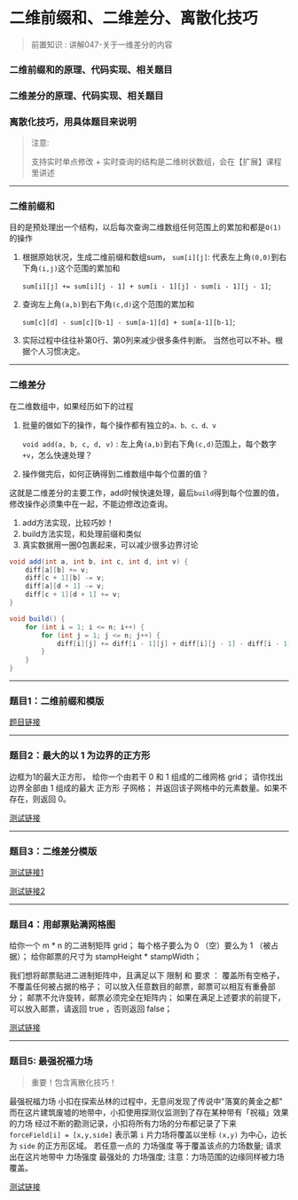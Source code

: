 # 二维前缀和、二维差分、离散化技巧

> 前置知识 : 讲解047-关于一维差分的内容

### 二维前缀和的原理、代码实现、相关题目

### 二维差分的原理、代码实现、相关题目

### 离散化技巧，用具体题目来说明

> 注意:
>
> 支持实时单点修改 + 实时查询的结构是二维树状数组，会在【扩展】课程里讲述

---

### 二维前缀和

目的是预处理出一个结构，以后每次查询二维数组任何范围上的累加和都是`O(1)`的操作

1. 根据原始状况，生成二维前缀和数组sum，
   `sum[i][j]`: 代表左上角`(0,0)`到右下角`(i,j)`这个范围的累加和

   `sum[i][j] += sum[i][j - 1] + sum[i - 1][j] - sum[i - 1][j - 1]`;
2. 查询左上角`(a,b)`到右下角`(c,d)`这个范围的累加和

   `sum[c][d] - sum[c][b-1] - sum[a-1][d] + sum[a-1][b-1]`;
3. 实际过程中往往补第0行、第0列来减少很多条件判断。
   当然也可以不补。根据个人习惯决定。

---

### 二维差分

在二维数组中，如果经历如下的过程

1. 批量的做如下的操作，每个操作都有独立的`a、b、c、d、v`

   `void add(a, b, c, d, v)` : 左上角`(a,b)`到右下角`(c,d)`范围上，每个数字`+v`，怎么快速处理？
2. 操作做完后，如何正确得到二维数组中每个位置的值？

这就是二维差分的主要工作，add时候快速处理，最后`build`得到每个位置的值，修改操作必须集中在一起，不能边修改边查询。

1. add方法实现，比较巧妙！
2. build方法实现，和处理前缀和类似
3. 真实数据用一圈0包裹起来，可以减少很多边界讨论

```java
void add(int a, int b, int c, int d, int v) {
    diff[a][b] += v;
    diff[c + 1][b] -= v;
    diff[a][d + 1] -= v;
    diff[c + 1][d + 1] += v;
}

void build() {
    for (int i = 1; i <= n; i++) {
        for (int j = 1; j <= n; j++) {
            diff[i][j] += diff[i - 1][j] + diff[i][j - 1] - diff[i - 1][j - 1];
        }
    }
}
```

---

### 题目1：二维前缀和模版

[题目链接](https://leetcode.cn/problems/range-sum-query-2d-immutable/)

---

### 题目2：最大的以 1 为边界的正方形

边框为1的最大正方形，
给你一个由若干 0 和 1 组成的二维网格 grid；
请你找出边界全部由 1 组成的最大 正方形 子网格；
并返回该子网格中的元素数量。如果不存在，则返回 0。

[测试链接](https://leetcode.cn/problems/largest-1-bordered-square/)

---

### 题目3：二维差分模版

[测试链接1](https://www.nowcoder.com/practice/50e1a93989df42efb0b1dec386fb4ccc)

[测试链接2](https://www.luogu.com.cn/problem/P3397)

---

### 题目4：用邮票贴满网格图

给你一个 m * n 的二进制矩阵 grid；
每个格子要么为 0 （空）要么为 1 （被占据）；
给你邮票的尺寸为 stampHeight * stampWidth；

我们想将邮票贴进二进制矩阵中，且满足以下 限制 和 要求 ：
覆盖所有空格子，不覆盖任何被占据的格子；
可以放入任意数目的邮票，邮票可以相互有重叠部分；
邮票不允许旋转，邮票必须完全在矩阵内；
如果在满足上述要求的前提下，可以放入邮票，请返回 true ，否则返回 false；

[测试链接](https://leetcode.cn/problems/stamping-the-grid/)

---

### 题目5: 最强祝福力场

> 重要！包含离散化技巧！
>
最强祝福力场
小扣在探索丛林的过程中，无意间发现了传说中"落寞的黄金之都"
而在这片建筑废墟的地带中，小扣使用探测仪监测到了存在某种带有「祝福」效果的力场
经过不断的勘测记录，小扣将所有力场的分布都记录了下来
`forceField[i] = [x,y,side]`
表示第 `i` 片力场将覆盖以坐标 `(x,y)` 为中心，边长为 `side` 的正方形区域。
若任意一点的 力场强度 等于覆盖该点的力场数量;
请求出在这片地带中 力场强度 最强处的 力场强度;
注意：力场范围的边缘同样被力场覆盖。

[测试链接](https://leetcode.cn/problems/xepqZ5/)










